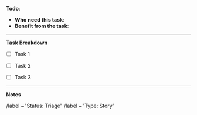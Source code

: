 

**Todo**:

- **Who need this task**: <type of user>
- **Benefit from the task**: <achieve some goal>

---

**Task Breakdown** 

- [ ] Task 1
- [ ] Task 2
- [ ] Task 3


--- 

<optional> **Notes**


/label ~"Status: Triage" 
/label ~"Type: Story" 

